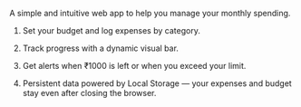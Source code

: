 A simple and intuitive web app to help you manage your monthly spending.

1. Set your budget and log expenses by category.

2. Track progress with a dynamic visual bar.

3. Get alerts when ₹1000 is left or when you exceed your limit.

4. Persistent data powered by Local Storage — your expenses and budget stay even after closing the browser.
